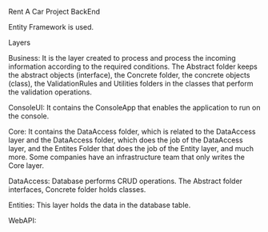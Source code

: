 Rent A Car Project BackEnd


Entity Framework is used.

Layers

Business: It is the layer created to process and process the incoming information according to the required conditions. The Abstract folder keeps the abstract objects (interface), the Concrete folder, the concrete objects (class), the ValidationRules and Utilities folders in the classes that perform the validation operations.

ConsoleUI: It contains the ConsoleApp that enables the application to run on the console.

Core: It contains the DataAccess folder, which is related to the DataAccess layer and the DataAccess folder, which does the job of the DataAccess layer, and the Entites Folder that does the job of the Entity layer, and much more. Some companies have an infrastructure team that only writes the Core layer.

DataAccess: Database performs CRUD operations. The Abstract folder interfaces, Concrete folder holds classes.

Entities: This layer holds the data in the database table.

WebAPI:

